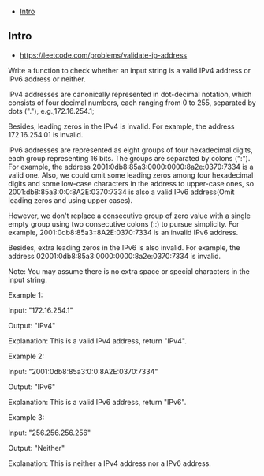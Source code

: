 - [Intro](#intro)

## Intro

- https://leetcode.com/problems/validate-ip-address


Write a function to check whether an input string is a valid IPv4 address or IPv6 address or neither.


IPv4 addresses are canonically represented in dot-decimal notation, which consists of four decimal numbers, each ranging from 0 to 255, separated by dots ("."), e.g.,172.16.254.1;


Besides, leading zeros in the IPv4 is invalid. For example, the address 172.16.254.01 is invalid.


IPv6 addresses are represented as eight groups of four hexadecimal digits, each group representing 16 bits. The groups are separated by colons (":"). For example, the address 2001:0db8:85a3:0000:0000:8a2e:0370:7334 is a valid one. Also, we could omit some leading zeros among four hexadecimal digits and some low-case characters in the address to upper-case ones, so 2001:db8:85a3:0:0:8A2E:0370:7334 is also a valid IPv6 address(Omit leading zeros and using upper cases).


However, we don't replace a consecutive group of zero value with a single empty group using two consecutive colons (::) to pursue simplicity. For example, 2001:0db8:85a3::8A2E:0370:7334 is an invalid IPv6 address.


Besides, extra leading zeros in the IPv6 is also invalid. For example, the address 02001:0db8:85a3:0000:0000:8a2e:0370:7334 is invalid.

Note:
You may assume there is no extra space or special characters in the input string.

Example 1:

Input: "172.16.254.1"

Output: "IPv4"

Explanation: This is a valid IPv4 address, return "IPv4".

Example 2:

Input: "2001:0db8:85a3:0:0:8A2E:0370:7334"

Output: "IPv6"

Explanation: This is a valid IPv6 address, return "IPv6".

Example 3:

Input: "256.256.256.256"

Output: "Neither"

Explanation: This is neither a IPv4 address nor a IPv6 address.

